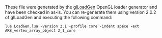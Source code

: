 These file were generated by the [glLoadGen](https://bitbucket.org/alfonse/glloadgen/wiki/Home) OpenGL loader generator and have been checked in as-is. You can re-generate them using version 2.0.2 of glLoadGen and executing the following command:

```
lua LoadGen.lua -version 2.1 -profile core -indent space -ext ARB_vertex_array_object 2_1_core
```
